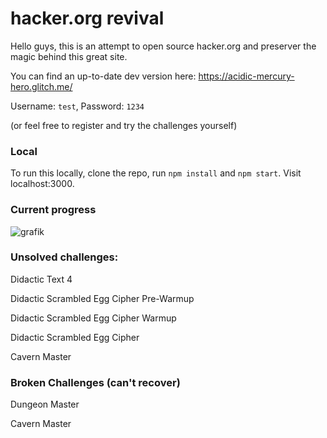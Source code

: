 # hacker.org revival

Hello guys, this is an attempt to open source hacker.org and preserver the magic behind this great site.

You can find an up-to-date dev version here: https://acidic-mercury-hero.glitch.me/

Username: `test`, Password: `1234`

(or feel free to register and try the challenges yourself)

### Local

To run this locally, clone the repo, run `npm install` and `npm start`. Visit localhost:3000.

### Current progress

![grafik](https://user-images.githubusercontent.com/13507950/90268506-68cce180-de57-11ea-9426-cceff9c84e19.png)

### Unsolved challenges:

Didactic Text 4

Didactic Scrambled Egg Cipher Pre-Warmup

Didactic Scrambled Egg Cipher Warmup

Didactic Scrambled Egg Cipher

Cavern Master

### Broken Challenges (can't recover)

Dungeon Master

Cavern Master
